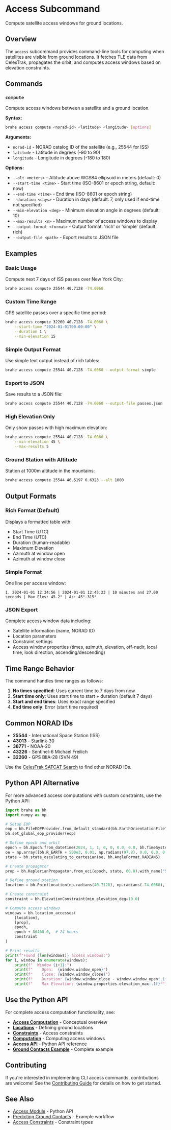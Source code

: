 # Access Subcommand

Compute satellite access windows for ground locations.

## Overview

The `access` subcommand provides command-line tools for computing when satellites are visible from ground locations. It fetches TLE data from CelesTrak, propagates the orbit, and computes access windows based on elevation constraints.

## Commands

### `compute`

Compute access windows between a satellite and a ground location.

**Syntax:**
```bash
brahe access compute <norad-id> <latitude> <longitude> [options]
```

**Arguments:**
- `norad-id` - NORAD catalog ID of the satellite (e.g., 25544 for ISS)
- `latitude` - Latitude in degrees (-90 to 90)
- `longitude` - Longitude in degrees (-180 to 180)

**Options:**
- `--alt <meters>` - Altitude above WGS84 ellipsoid in meters (default: 0)
- `--start-time <time>` - Start time (ISO-8601 or epoch string, default: now)
- `--end-time <time>` - End time (ISO-8601 or epoch string)
- `--duration <days>` - Duration in days (default: 7, only used if end-time not specified)
- `--min-elevation <deg>` - Minimum elevation angle in degrees (default: 10)
- `--max-results <n>` - Maximum number of access windows to display
- `--output-format <format>` - Output format: 'rich' or 'simple' (default: rich)
- `--output-file <path>` - Export results to JSON file

## Examples

### Basic Usage

Compute next 7 days of ISS passes over New York City:
```bash
brahe access compute 25544 40.7128 -74.0060
```

### Custom Time Range

GPS satellite passes over a specific time period:
```bash
brahe access compute 32260 40.7128 -74.0060 \
    --start-time "2024-01-01T00:00:00" \
    --duration 1 \
    --min-elevation 15
```

### Simple Output Format

Use simple text output instead of rich tables:
```bash
brahe access compute 25544 40.7128 -74.0060 --output-format simple
```

### Export to JSON

Save results to a JSON file:
```bash
brahe access compute 25544 40.7128 -74.0060 --output-file passes.json
```

### High Elevation Only

Only show passes with high maximum elevation:
```bash
brahe access compute 25544 40.7128 -74.0060 \
    --min-elevation 45 \
    --max-results 5
```

### Ground Station with Altitude

Station at 1000m altitude in the mountains:
```bash
brahe access compute 25544 46.5197 6.6323 --alt 1000
```

## Output Formats

### Rich Format (Default)

Displays a formatted table with:
- Start Time (UTC)
- End Time (UTC)
- Duration (human-readable)
- Maximum Elevation
- Azimuth at window open
- Azimuth at window close

### Simple Format

One line per access window:
```
1. 2024-01-01 12:34:56 | 2024-01-01 12:45:23 | 10 minutes and 27.00 seconds | Max Elev: 45.2° | Az: 45°-315°
```

### JSON Export

Complete access window data including:
- Satellite information (name, NORAD ID)
- Location parameters
- Constraint settings
- Access window properties (times, azimuth, elevation, off-nadir, local time, look direction, ascending/descending)

## Time Range Behavior

The command handles time ranges as follows:

1. **No times specified**: Uses current time to 7 days from now
2. **Start time only**: Uses start time to start + duration (default 7 days)
3. **Start and end times**: Uses exact range specified
4. **End time only**: Error (start time required)

## Common NORAD IDs

- **25544** - International Space Station (ISS)
- **43013** - Starlink-30
- **38771** - NOAA-20
- **43226** - Sentinel-6 Michael Freilich
- **32260** - GPS BIIA-28 (SVN 49)

Use the [CelesTrak SATCAT Search](https://celestrak.org/satcat/search.php) to find other NORAD IDs.

## Python API Alternative

For more advanced access computations with custom constraints, use the Python API:

```python
import brahe as bh
import numpy as np

# Setup EOP
eop = bh.FileEOPProvider.from_default_standard(bh.EarthOrientationFileType.STANDARD, True)
bh.set_global_eop_provider(eop)

# Define epoch and orbit
epoch = bh.Epoch.from_datetime(2024, 1, 1, 0, 0, 0.0, 0.0, bh.TimeSystem.UTC)
oe = np.array([bh.R_EARTH + 500e3, 0.01, np.radians(97.8), 0.0, 0.0, 0.0])
state = bh.state_osculating_to_cartesian(oe, bh.AngleFormat.RADIANS)

# Create propagator
prop = bh.KeplerianPropagator.from_eci(epoch, state, 60.0).with_name("Satellite")

# Define ground station
location = bh.PointLocation(np.radians(40.7128), np.radians(-74.0060), 0.0).with_name("NYC")

# Create constraint
constraint = bh.ElevationConstraint(min_elevation_deg=10.0)

# Compute access windows
windows = bh.location_accesses(
    [location],
    [prop],
    epoch,
    epoch + 86400.0,  # 24 hours
    constraint
)

# Print results
print(f"Found {len(windows)} access windows:")
for i, window in enumerate(windows):
    print(f"  Window {i+1}:")
    print(f"    Open:  {window.window_open}")
    print(f"    Close: {window.window_close}")
    print(f"    Duration: {window.window_close - window.window_open:.1f} seconds")
    print(f"    Max Elevation: {window.properties.elevation_max:.1f}°")
```

## Use the Python API

For complete access computation functionality, see:

- **[Access Computation](../access_computation/index.md)** - Conceptual overview
- **[Locations](../access_computation/locations.md)** - Defining ground locations
- **[Constraints](../access_computation/constraints.md)** - Access constraints
- **[Computation](../access_computation/computation.md)** - Computing access windows
- **[Access API](../../library_api/access/index.md)** - Python API reference
- **[Ground Contacts Example](../../examples/ground_contacts.md)** - Complete example

## Contributing

If you're interested in implementing CLI access commands, contributions are welcome! See the [Contributing Guide](../../contributing.md) for details on how to get started.

## See Also

- [Access Module](../../library_api/access/index.md) - Python API
- [Predicting Ground Contacts](../../examples/ground_contacts.md) - Example workflow
- [Access Constraints](../access_computation/constraints.md) - Constraint types
